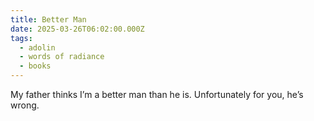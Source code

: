 ```yaml
---
title: Better Man
date: 2025-03-26T06:02:00.000Z
tags:
  - adolin
  - words of radiance
  - books
---
```

My father thinks I’m a better man than he is. Unfortunately for you, he’s wrong.
